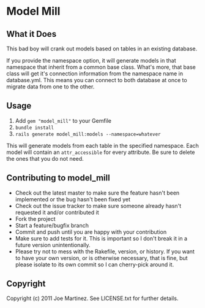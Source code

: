 # Model Mill #

## What it Does

This bad boy will crank out models based on tables in an existing database.

If you provide the namespace option, it will generate models in that namespace that inherit from a common base class. What's more, that base class will get it's connection information from the namespace name in database.yml. This means you can connect to both database at once to migrate data from one to the other.

## Usage

1. Add `gem "model_mill"` to your Gemfile
2. `bundle install`
3. `rails generate model_mill:models --namespace=whatever`

This will generate models from each table in the specified namespace. Each model will contain an `attr_accessible` for every attribute. Be sure to delete the ones that you do not need.

## Contributing to model_mill
 
* Check out the latest master to make sure the feature hasn't been implemented or the bug hasn't been fixed yet
* Check out the issue tracker to make sure someone already hasn't requested it and/or contributed it
* Fork the project
* Start a feature/bugfix branch
* Commit and push until you are happy with your contribution
* Make sure to add tests for it. This is important so I don't break it in a future version unintentionally.
* Please try not to mess with the Rakefile, version, or history. If you want to have your own version, or is otherwise necessary, that is fine, but please isolate to its own commit so I can cherry-pick around it.

## Copyright

Copyright (c) 2011 Joe Martinez. See LICENSE.txt for
further details.

